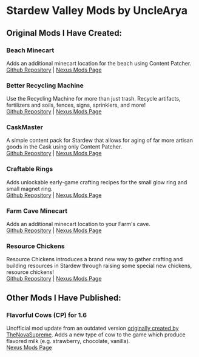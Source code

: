 # Stardew Valley Mods by UncleArya

## Original Mods I Have Created:

### Beach Minecart
Adds an additional minecart location for the beach using Content Patcher.
</br>[Github Repository](https://github.com/UncleArya/StardewMods/tree/main/BeachMinecart) | [Nexus Mods Page](https://www.nexusmods.com/stardewvalley/mods/13650)

### Better Recycling Machine
Use the Recycling Machine for more than just trash. Recycle artifacts, fertilizers and soils, fences, signs, sprinklers, and more!
</br>[Github Repository](https://www.nexusmods.com/stardewvalley/mods/23060) | [Nexus Mods Page](https://www.nexusmods.com/stardewvalley/mods/23060)

### CaskMaster
A simple content pack for Stardew that allows for aging of far more artisan goods in the Cask using only Content Patcher.
</br>[Github Repository](https://github.com/UncleArya/StardewMods/tree/main/CaskMaster) | [Nexus Mods Page](https://www.nexusmods.com/stardewvalley/mods/22588)

### Craftable Rings
Adds unlockable early-game crafting recipes for the small glow ring and small magnet ring.
</br>[Github Repository](https://github.com/UncleArya/StardewMods/tree/main/CraftableRings) | [Nexus Mods Page](https://www.nexusmods.com/stardewvalley/mods/23347)

### Farm Cave Minecart
Adds an additional minecart location to your Farm's cave.
</br>[Github Repository](https://github.com/UncleArya/StardewMods/tree/main/FarmCaveMinecart) | [Nexus Mods Page](https://www.nexusmods.com/stardewvalley/mods/14870)

### Resource Chickens
Resource Chickens introduces a brand new way to gather crafting and building resources in Stardew through raising some special new chickens, resource chickens!
</br>[Github Repository](https://github.com/UncleArya/StardewMods/tree/main/ResourceChickens) | [Nexus Mods Page](https://www.nexusmods.com/stardewvalley/mods/21800)


## Other Mods I Have Published:

### Flavorful Cows (CP) for 1.6
Unofficial mod update from an outdated version [originally created by TheNovaSupreme](https://www.nexusmods.com/stardewvalley/mods/10293). Adds a new type of cow to the game which produce flavored milk (e.g. strawberry, chocolate, vanilla).
</br>[Nexus Mods Page](https://www.nexusmods.com/stardewvalley/mods/22935)
